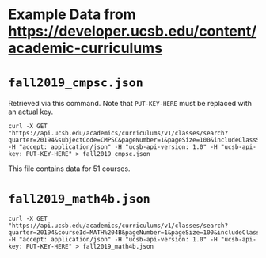 # Example Data from <https://developer.ucsb.edu/content/academic-curriculums>


# `fall2019_cmpsc.json`

Retrieved via this command.  Note that `PUT-KEY-HERE` must be replaced with an actual key.   

```
curl -X GET "https://api.ucsb.edu/academics/curriculums/v1/classes/search?quarter=20194&subjectCode=CMPSC&pageNumber=1&pageSize=100&includeClassSections=true" -H "accept: application/json" -H "ucsb-api-version: 1.0" -H "ucsb-api-key: PUT-KEY-HERE" > fall2019_cmpsc.json
```

This file contains data for 51 courses.

# `fall2019_math4b.json`

```
curl -X GET "https://api.ucsb.edu/academics/curriculums/v1/classes/search?quarter=20194&courseId=MATH%204B&pageNumber=1&pageSize=100&includeClassSections=true" -H "accept: application/json" -H "ucsb-api-version: 1.0" -H "ucsb-api-key: PUT-KEY-HERE" > fall2019_math4b.json
```
